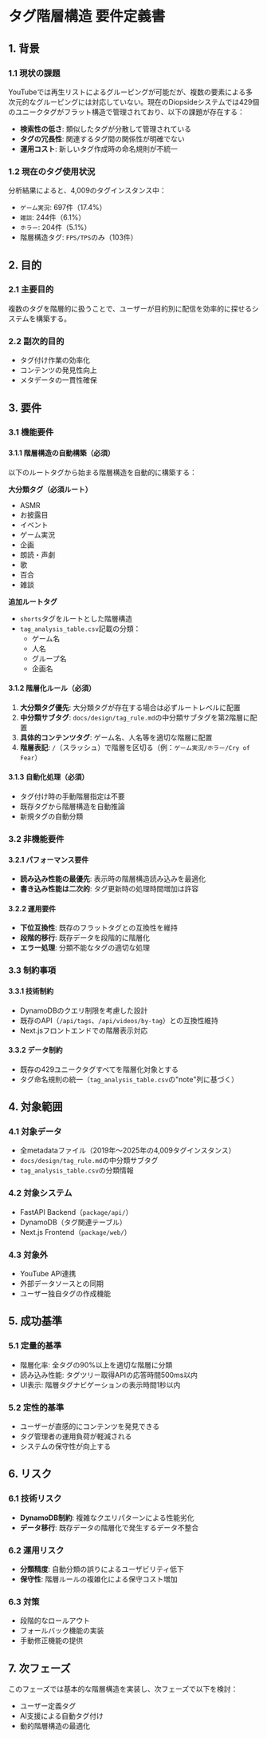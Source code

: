 # タグ階層構造 要件定義書

## 1. 背景

### 1.1 現状の課題
YouTubeでは再生リストによるグルーピングが可能だが、複数の要素による多次元的なグルーピングには対応していない。現在のDiopsideシステムでは429個のユニークタグがフラット構造で管理されており、以下の課題が存在する：

- **検索性の低さ**: 類似したタグが分散して管理されている
- **タグの冗長性**: 関連するタグ間の関係性が明確でない
- **運用コスト**: 新しいタグ作成時の命名規則が不統一

### 1.2 現在のタグ使用状況
分析結果によると、4,009のタグインスタンス中：
- `ゲーム実況`: 697件（17.4%）
- `雑談`: 244件（6.1%）
- `ホラー`: 204件（5.1%）
- 階層構造タグ: `FPS/TPS`のみ（103件）

## 2. 目的

### 2.1 主要目的
複数のタグを階層的に扱うことで、ユーザーが目的別に配信を効率的に探せるシステムを構築する。

### 2.2 副次的目的
- タグ付け作業の効率化
- コンテンツの発見性向上
- メタデータの一貫性確保

## 3. 要件

### 3.1 機能要件

#### 3.1.1 階層構造の自動構築（必須）
以下のルートタグから始まる階層構造を自動的に構築する：

**大分類タグ（必須ルート）**
- ASMR
- お披露目
- イベント
- ゲーム実況
- 企画
- 朗読・声劇
- 歌
- 百合
- 雑談

**追加ルートタグ**
- `shorts`タグをルートとした階層構造
- `tag_analysis_table.csv`記載の分類：
  - ゲーム名
  - 人名
  - グループ名
  - 企画名

#### 3.1.2 階層化ルール（必須）
1. **大分類タグ優先**: 大分類タグが存在する場合は必ずルートレベルに配置
2. **中分類サブタグ**: `docs/design/tag_rule.md`の中分類サブタグを第2階層に配置
3. **具体的コンテンツタグ**: ゲーム名、人名等を適切な階層に配置
4. **階層表記**: `/`（スラッシュ）で階層を区切る（例：`ゲーム実況/ホラー/Cry of Fear`）

#### 3.1.3 自動化処理（必須）
- タグ付け時の手動階層指定は不要
- 既存タグから階層構造を自動推論
- 新規タグの自動分類

### 3.2 非機能要件

#### 3.2.1 パフォーマンス要件
- **読み込み性能の最優先**: 表示時の階層構造読み込みを最適化
- **書き込み性能は二次的**: タグ更新時の処理時間増加は許容

#### 3.2.2 運用要件
- **下位互換性**: 既存のフラットタグとの互換性を維持
- **段階的移行**: 既存データを段階的に階層化
- **エラー処理**: 分類不能なタグの適切な処理

### 3.3 制約事項

#### 3.3.1 技術制約
- DynamoDBのクエリ制限を考慮した設計
- 既存のAPI（`/api/tags`、`/api/videos/by-tag`）との互換性維持
- Next.jsフロントエンドでの階層表示対応

#### 3.3.2 データ制約
- 既存の429ユニークタグすべてを階層化対象とする
- タグ命名規則の統一（`tag_analysis_table.csv`の"note"列に基づく）

## 4. 対象範囲

### 4.1 対象データ
- 全metadataファイル（2019年〜2025年の4,009タグインスタンス）
- `docs/design/tag_rule.md`の中分類サブタグ
- `tag_analysis_table.csv`の分類情報

### 4.2 対象システム
- FastAPI Backend（`package/api/`）
- DynamoDB（タグ関連テーブル）
- Next.js Frontend（`package/web/`）

### 4.3 対象外
- YouTube API連携
- 外部データソースとの同期
- ユーザー独自タグの作成機能

## 5. 成功基準

### 5.1 定量的基準
- 階層化率: 全タグの90%以上を適切な階層に分類
- 読み込み性能: タグツリー取得APIの応答時間500ms以内
- UI表示: 階層タグナビゲーションの表示時間1秒以内

### 5.2 定性的基準
- ユーザーが直感的にコンテンツを発見できる
- タグ管理者の運用負荷が軽減される
- システムの保守性が向上する

## 6. リスク

### 6.1 技術リスク
- **DynamoDB制約**: 複雑なクエリパターンによる性能劣化
- **データ移行**: 既存データの階層化で発生するデータ不整合

### 6.2 運用リスク
- **分類精度**: 自動分類の誤りによるユーザビリティ低下
- **保守性**: 階層ルールの複雑化による保守コスト増加

### 6.3 対策
- 段階的なロールアウト
- フォールバック機能の実装
- 手動修正機能の提供

## 7. 次フェーズ

このフェーズでは基本的な階層構造を実装し、次フェーズで以下を検討：
- ユーザー定義タグ
- AI支援による自動タグ付け
- 動的階層構造の最適化
